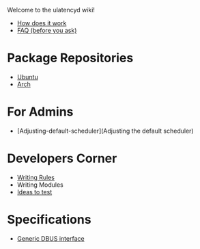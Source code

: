 Welcome to the ulatencyd wiki!

* [How does it work](wiki/How-does-it-work)
* [FAQ (before you ask)](wiki/Faq)

# Package Repositories
* [Ubuntu](https://launchpad.net/~poelzi/+archive/ulatencyd-stable)
* [Arch](http://aur.archlinux.org/packages.php?O=0&K=ulatencyd&do_Search=Go)


# For Admins
* [Adjusting-default-scheduler](Adjusting the default scheduler)

# Developers Corner
* [Writing Rules](wiki/Writing-Rules)
* Writing Modules
* [Ideas to test](wiki/Ideas-to-test)

# Specifications
* [Generic DBUS interface](wiki/specs/dbus)